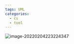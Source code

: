 ```yaml
---
tags: UML
categories:
  - cs
  - tool
---
```


![image-20220204223224347](https://cdn.jsdelivr.net/gh/wholon/image@main/uPic/image-20220204223224347.png)